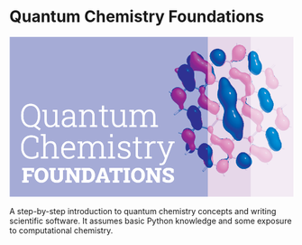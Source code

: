 # Quantum Chemistry Foundations

![logo](Graphics/logo.png)

A step-by-step introduction to quantum chemistry concepts and writing scientific software. It assumes basic Python knowledge and some exposure to computational chemistry.
